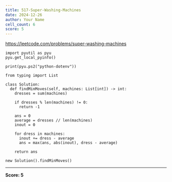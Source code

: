 ```yaml
---
title: 517-Super-Washing-Machines
date: 2024-12-26
author: Your Name
cell_count: 6
score: 5
---
```


https://leetcode.com/problems/super-washing-machines


```
import pyutil as pyu
pyu.get_local_pyinfo()
```


```
print(pyu.ps2("python-dotenv"))
```


```
from typing import List
```


```
class Solution:
  def findMinMoves(self, machines: List[int]) -> int:
    dresses = sum(machines)

    if dresses % len(machines) != 0:
      return -1

    ans = 0
    average = dresses // len(machines)
    inout = 0

    for dress in machines:
      inout += dress - average
      ans = max(ans, abs(inout), dress - average)

    return ans
```


```
new Solution().findMinMoves()
```


---
**Score: 5**